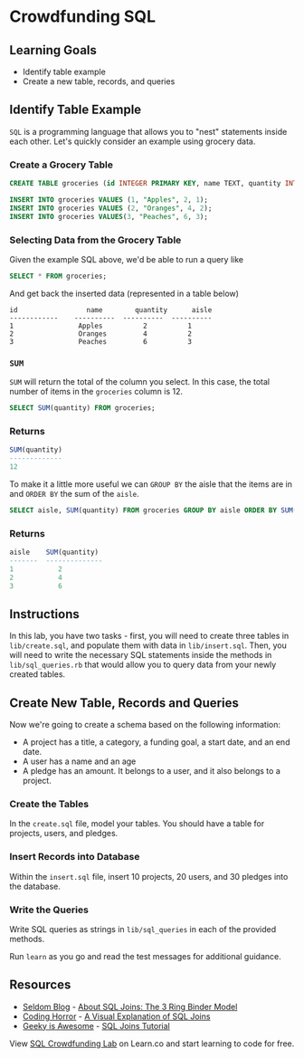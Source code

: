 # Crowdfunding SQL

## Learning Goals

* Identify table example  
* Create a new table, records, and queries

## Identify Table Example

`SQL` is a programming language that allows you to "nest" statements inside each
other. Let's quickly consider an example using grocery data.

### Create a Grocery Table

```sql
CREATE TABLE groceries (id INTEGER PRIMARY KEY, name TEXT, quantity INTEGER, aisle INTEGER);

INSERT INTO groceries VALUES (1, "Apples", 2, 1);
INSERT INTO groceries VALUES (2, "Oranges", 4, 2);
INSERT INTO groceries VALUES(3, "Peaches", 6, 3);
```

### Selecting Data from the Grocery Table

Given the example SQL above, we'd be able to run a query like

```sql
SELECT * FROM groceries;
```

And get back the inserted data (represented in a table below)

```text
id                 name        quantity      aisle
------------    ----------  ----------  ----------  
1                Apples          2          1
2                Oranges         4          2
3                Peaches         6          3
```

### `SUM`

`SUM` will return the total of the column you select. In this case, the total
number of items in the `groceries` column is 12.

```sql
SELECT SUM(quantity) FROM groceries;
```

### Returns

```sql
SUM(quantity)
-------------
12
```

To make it a little more useful we can `GROUP BY` the aisle that the items are
in and `ORDER BY` the sum of the `aisle`.

```sql
SELECT aisle, SUM(quantity) FROM groceries GROUP BY aisle ORDER BY SUM(quantity);
```

### Returns

```sql
aisle    SUM(quantity)
-------  --------------
1           2
2           4
3           6
```

## Instructions

In this lab, you have two tasks - first, you will need to create three tables in
`lib/create.sql`, and populate them with data in `lib/insert.sql`. Then, you
will need to write the necessary SQL statements inside the methods in
`lib/sql_queries.rb` that would allow you to query data from your newly created
tables.

## Create New Table, Records and Queries

Now we're going to create a schema based on the following information:

* A project has a title, a category, a funding goal, a start date, and an end date.
* A user has a name and an age
* A pledge has an amount. It belongs to a user, and it also belongs to a project.

### Create the Tables

In the `create.sql` file, model your tables. You should have a table for
projects, users, and pledges.

### Insert Records into Database

Within the `insert.sql` file, insert 10 projects, 20 users, and 30 pledges into the database.

### Write the Queries

Write SQL queries as strings in `lib/sql_queries` in each of the provided methods.

Run `learn` as you go and read the test messages for additional guidance.

## Resources

* [Seldom Blog](http://blog.seldomatt.com/) - [About SQL Joins: The 3 Ring Binder Model](http://blog.seldomatt.com/blog/2012/10/17/about-sql-joins-the-3-ring-binder-model/)
* [Coding Horror](http://blog.codinghorror.com/) - [A Visual Explanation of SQL Joins](http://blog.codinghorror.com/a-visual-explanation-of-sql-joins/)
* [Geeky is Awesome](http://geekyisawesome.blogspot.com/) - [SQL Joins Tutorial](http://geekyisawesome.blogspot.com/2011/03/sql-joins-tutorial.html)


<p data-visibility='hidden'>View <a href='https://learn.co/lessons/sql-crowdfunding-lab' title='SQL Crowdfunding Lab'>SQL Crowdfunding Lab</a> on Learn.co and start learning to code for free.</p>